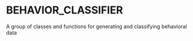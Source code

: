 # BEHAVIOR_CLASSIFIER
A group of classes and functions for generating and classifying behavioral data
